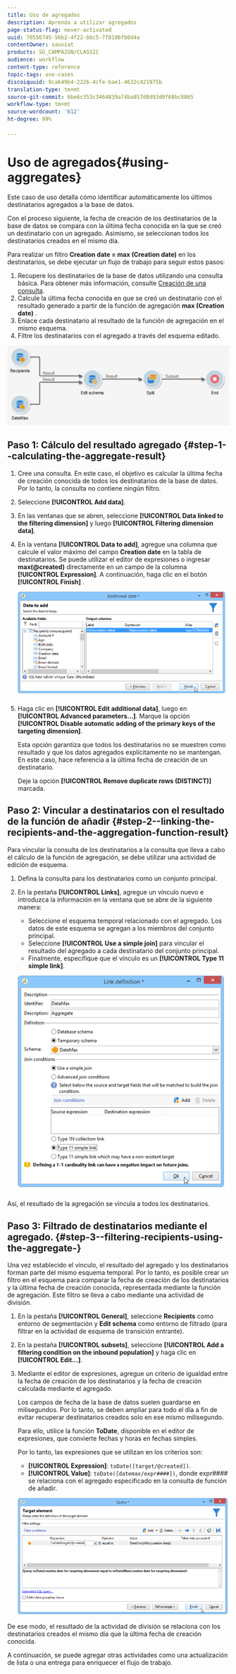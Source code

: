 ```yaml
---
title: Uso de agregados
description: Aprenda a utilizar agregados
page-status-flag: never-activated
uuid: 70556745-56b2-4f22-bbc5-7f8106fb0d4a
contentOwner: sauviat
products: SG_CAMPAIGN/CLASSIC
audience: workflow
content-type: reference
topic-tags: use-cases
discoiquuid: 9ca649b4-2226-4cfe-bae1-4632c421975b
translation-type: tm+mt
source-git-commit: 6be6c353c3464839a74ba857d8d93d0f68bc8865
workflow-type: tm+mt
source-wordcount: '612'
ht-degree: 99%

---
```



# Uso de agregados{#using-aggregates}

Este caso de uso detalla cómo identificar automáticamente los últimos destinatarios agregados a la base de datos.

Con el proceso siguiente, la fecha de creación de los destinatarios de la base de datos se compara con la última fecha conocida en la que se creó un destinatario con un agregado. Asimismo, se seleccionan todos los destinatarios creados en el mismo día.

Para realizar un filtro **Creation date = max (Creation date)** en los destinatarios, se debe ejecutar un flujo de trabajo para seguir estos pasos:

1. Recupere los destinatarios de la base de datos utilizando una consulta básica. Para obtener más información, consulte [Creación de una consulta](../../workflow/using/query.md#creating-a-query).
1. Calcule la última fecha conocida en que se creó un destinatario con el resultado generado a partir de la función de agregación **max (Creation date)** .
1. Enlace cada destinatario al resultado de la función de agregación en el mismo esquema.
1. Filtre los destinatarios con el agregado a través del esquema editado.

![](assets/datamanagement_usecase_1.png)

## Paso 1: Cálculo del resultado agregado {#step-1--calculating-the-aggregate-result}

1. Cree una consulta. En este caso, el objetivo es calcular la última fecha de creación conocida de todos los destinatarios de la base de datos. Por lo tanto, la consulta no contiene ningún filtro.
1. Seleccione **[!UICONTROL Add data]**.
1. En las ventanas que se abren, seleccione **[!UICONTROL Data linked to the filtering dimension]** y luego **[!UICONTROL Filtering dimension data]**.
1. En la ventana **[!UICONTROL Data to add]**, agregue una columna que calcule el valor máximo del campo **Creation date** en la tabla de destinatarios. Se puede utilizar el editor de expresiones o ingresar **max(@created)** directamente en un campo de la columna **[!UICONTROL Expression]**. A continuación, haga clic en el botón **[!UICONTROL Finish]** .

   ![](assets/datamanagement_usecase_2.png)

1. Haga clic en **[!UICONTROL Edit additional data]**, luego en **[!UICONTROL Advanced parameters...]**. Marque la opción **[!UICONTROL Disable automatic adding of the primary keys of the targeting dimension]**.

   Esta opción garantiza que todos los destinatarios no se muestren como resultado y que los datos agregados explícitamente no se mantengan. En este caso, hace referencia a la última fecha de creación de un destinatario.

   Deje la opción **[!UICONTROL Remove duplicate rows (DISTINCT)]** marcada.

## Paso 2: Vincular a destinatarios con el resultado de la función de añadir {#step-2--linking-the-recipients-and-the-aggregation-function-result}

Para vincular la consulta de los destinatarios a la consulta que lleva a cabo el cálculo de la función de agregación, se debe utilizar una actividad de edición de esquema.

1. Defina la consulta para los destinatarios como un conjunto principal.
1. En la pestaña **[!UICONTROL Links]**, agregue un vínculo nuevo e introduzca la información en la ventana que se abre de la siguiente manera:

   * Seleccione el esquema temporal relacionado con el agregado. Los datos de este esquema se agregan a los miembros del conjunto principal.
   * Seleccione **[!UICONTROL Use a simple join]** para vincular el resultado del agregado a cada destinatario del conjunto principal.
   * Finalmente, especifique que el vínculo es un **[!UICONTROL Type 11 simple link]**.

   ![](assets/datamanagement_usecase_3.png)

Así, el resultado de la agregación se vincula a todos los destinatarios.

## Paso 3: Filtrado de destinatarios mediante el agregado. {#step-3--filtering-recipients-using-the-aggregate-}

Una vez establecido el vínculo, el resultado del agregado y los destinatarios forman parte del mismo esquema temporal. Por lo tanto, es posible crear un filtro en el esquema para comparar la fecha de creación de los destinatarios y la última fecha de creación conocida, representada mediante la función de agregación. Este filtro se lleva a cabo mediante una actividad de división.

1. En la pestaña **[!UICONTROL General]**, seleccione **Recipients** como entorno de segmentación y **Edit schema** como entorno de filtrado (para filtrar en la actividad de esquema de transición entrante).
1. En la pestaña **[!UICONTROL subsets]**, seleccione **[!UICONTROL Add a filtering condition on the inbound population]** y haga clic en **[!UICONTROL Edit...]**.
1. Mediante el editor de expresiones, agregue un criterio de igualdad entre la fecha de creación de los destinatarios y la fecha de creación calculada mediante el agregado.

   Los campos de fecha de la base de datos suelen guardarse en milisegundos. Por lo tanto, se deben ampliar para todo el día a fin de evitar recuperar destinatarios creados solo en ese mismo milisegundo.

   Para ello, utilice la función **ToDate**, disponible en el editor de expresiones, que convierte fechas y horas en fechas simples.

   Por lo tanto, las expresiones que se utilizan en los criterios son:

   * **[!UICONTROL Expression]**: `toDate([target/@created])`.
   * **[!UICONTROL Value]**: `toDate([datemax/expr####])`, donde expr#### se relaciona con el agregado especificado en la consulta de función de añadir.

   ![](assets/datamanagement_usecase_4.png)

De ese modo, el resultado de la actividad de división se relaciona con los destinatarios creados el mismo día que la última fecha de creación conocida.

A continuación, se puede agregar otras actividades como una actualización de lista o una entrega para enriquecer el flujo de trabajo.
